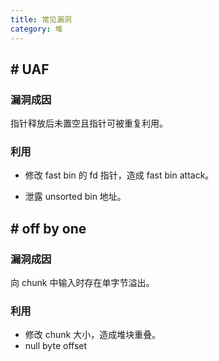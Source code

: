 ```yaml
---
title: 常见漏洞
category: 堆
---
```


## # UAF

### 漏洞成因

指针释放后未置空且指针可被重复利用。

### 利用

- 修改 fast bin 的 fd 指针，造成 fast bin attack。

- 泄露 unsorted bin 地址。

## # off by one

### 漏洞成因

向 chunk 中输入时存在单字节溢出。

### 利用

- 修改 chunk 大小，造成堆块重叠。
- null byte offset